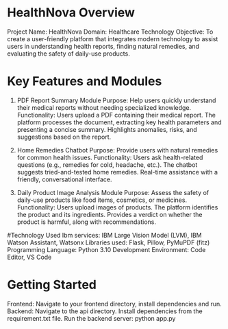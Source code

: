 # HealthNova Overview
Project Name: HealthNova
Domain: Healthcare Technology
Objective: To create a user-friendly platform that integrates modern technology to assist users in understanding health reports, finding natural remedies, and evaluating the safety of daily-use products.

# Key Features and Modules
1. PDF Report Summary Module
Purpose: Help users quickly understand their medical reports without needing specialized knowledge.
Functionality:
Users upload a PDF containing their medical report.
The platform processes the document, extracting key health parameters and presenting a concise summary.
Highlights anomalies, risks, and suggestions based on the report.

2. Home Remedies Chatbot
Purpose: Provide users with natural remedies for common health issues.
Functionality:
Users ask health-related questions (e.g., remedies for cold, headache, etc.).
The chatbot suggests tried-and-tested home remedies.
Real-time assistance with a friendly, conversational interface.

3. Daily Product Image Analysis Module
Purpose: Assess the safety of daily-use products like food items, cosmetics, or medicines.
Functionality:
Users upload images of products.
The platform identifies the product and its ingredients.
Provides a verdict on whether the product is harmful, along with recommendations.

#Technology Used
Ibm services: IBM Large Vision Model (LVM), IBM Watson Assistant, Watsonx
Libraries used: Flask, Pillow, PyMuPDF (fitz) 
Programming Language: Python 3.10
Development Environment: Code Editor, VS Code

# Getting Started
Frontend:
Navigate to your frontend directory, install dependencies and run.
Backend:
Navigate to the api directory. Install dependencies from the requirement.txt file. Run the backend server: python app.py


